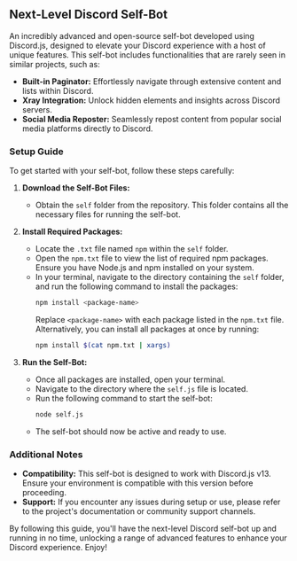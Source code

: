 ## Next-Level Discord Self-Bot

An incredibly advanced and open-source self-bot developed using Discord.js, designed to elevate your Discord experience with a host of unique features. This self-bot includes functionalities that are rarely seen in similar projects, such as:

- **Built-in Paginator:** Effortlessly navigate through extensive content and lists within Discord.
- **Xray Integration:** Unlock hidden elements and insights across Discord servers.
- **Social Media Reposter:** Seamlessly repost content from popular social media platforms directly to Discord.

### Setup Guide

To get started with your self-bot, follow these steps carefully:

1. **Download the Self-Bot Files:**
   - Obtain the `self` folder from the repository. This folder contains all the necessary files for running the self-bot.

2. **Install Required Packages:**
   - Locate the `.txt` file named `npm` within the `self` folder.
   - Open the `npm.txt` file to view the list of required npm packages. Ensure you have Node.js and npm installed on your system.
   - In your terminal, navigate to the directory containing the `self` folder, and run the following command to install the packages:
     ```bash
     npm install <package-name>
     ```
     Replace `<package-name>` with each package listed in the `npm.txt` file. Alternatively, you can install all packages at once by running:
     ```bash
     npm install $(cat npm.txt | xargs)
     ```

3. **Run the Self-Bot:**
   - Once all packages are installed, open your terminal.
   - Navigate to the directory where the `self.js` file is located.
   - Run the following command to start the self-bot:
     ```bash
     node self.js
     ```
   - The self-bot should now be active and ready to use.

### Additional Notes

- **Compatibility:** This self-bot is designed to work with Discord.js v13. Ensure your environment is compatible with this version before proceeding.
- **Support:** If you encounter any issues during setup or use, please refer to the project's documentation or community support channels.

By following this guide, you'll have the next-level Discord self-bot up and running in no time, unlocking a range of advanced features to enhance your Discord experience. Enjoy!
